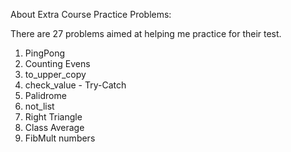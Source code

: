 About Extra Course Practice Problems:

There are 27 problems aimed at helping me practice for their test. 

1) PingPong
2) Counting Evens
3) to_upper_copy
4) check_value - Try-Catch
5) Palidrome
6) not_list
7) Right Triangle
8) Class Average
9) FibMult numbers
